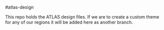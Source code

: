 #atlas-design

This repo holds the ATLAS design files. If we are to create a custom
theme for any of our regions it will be added here as another branch.
